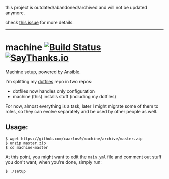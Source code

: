 this project is outdated/abandoned/archived and will not be updated anymore.

check [this issue](https://github.com/caarlos0/machine/issues/40) for more details.


---


# machine [![Build Status](https://travis-ci.org/caarlos0/machine.svg?branch=master)](https://travis-ci.org/caarlos0/machine) [![SayThanks.io](https://img.shields.io/badge/SayThanks.io-%E2%98%BC-1EAEDB.svg?style=flat-square)](https://saythanks.io/to/caarlos0)

Machine setup, powered by Ansible.

I'm splitting my [dotfiles](https://github.com/caarlos0/dotfiles) repo
in two repos:

- dotfiles now handles only configuration
- machine (this) installs stuff (including my dotfiles)

For now, almost everything is a task, later I might migrate some of them
to roles, so they can evolve separately and be used by other people as well.

## Usage:

```console
$ wget https://github.com/caarlos0/machine/archive/master.zip
$ unzip master.zip
$ cd machine-master
```

At this point, you might want to edit the `main.yml` file and comment
out stuff you don't want, when you're done, simply run:

```console
$ ./setup
```

